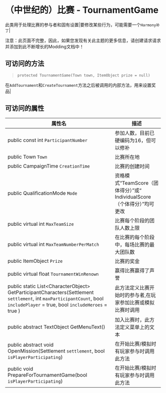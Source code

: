 # （中世纪的）比赛 - TournamentGame

此类用于处理比赛的参与者和固有设置|要修改某些行为，可能需要一个`Harmony补丁`|

注意：此页面不完整，因此，如果您发现有关此主题的更多信息，请创建请求请求并添加到此不断增长的Modding文档中！

## 可访问的方法

> `protected TournamentGame(Town town, ItemObject prize = null)`

在`AddTournament`和`CreateTournament`方法之后被调用的内部方法，用来设置奖品|

## 可访问的属性

|属性名|描述|
|--|--|
|public const int `ParticipantNumber`|参加人数，目前已硬编码为16，但可以修补|
|public Town `Town`|比赛所在地|
|public CampaignTime `CreationTime`|比赛的创建时间|
|public QualificationMode `Mode`|资格模式“TeamScore（团体得分）”或“ IndividualScore（个体得分）”均可更改|
|public virtual int `MaxTeamSize`|比赛每个阶段的团队人数上限|
|public virtual int `MaxTeamNumberPerMatch`|在比赛的每个阶段中，每场比赛的最大团队数|
|public ItemObject `Prize`|比赛的奖金|
|public virtual float `TournamentWinRenown`|赢得比赛赢得了声誉|
|public static List\<CharacterObject\> GetParticipantCharacters(Settlement `settlement`, int `maxParticipantCount`, bool `includePlayer` = true, bool `includeHeroes` = true )|此方法定义比赛开始时的参与者,在玩家参加比赛或模拟比赛时调用|
|public abstract TextObject GetMenuText()|加入比赛时，此方法定义菜单上的文本|
|public abstract void OpenMission(Settlement `settlement`, bool `isPlayerParticipating`)|在开始比赛/模拟时有玩家参与时调用此方法|
|public void PrepareForTournamentGame(bool `isPlayerParticipating`)|在开始比赛/模拟时有玩家参与时调用此方法|

